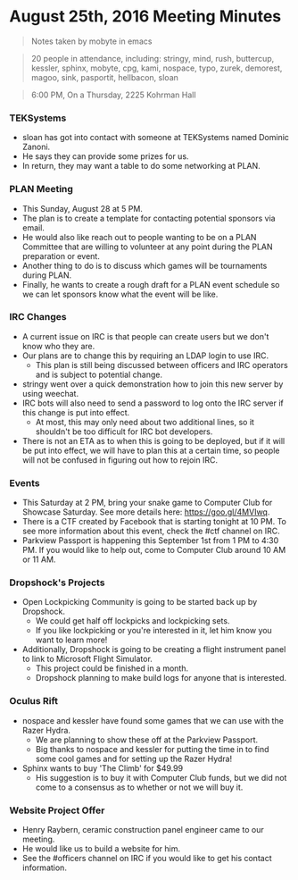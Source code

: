 # August 25th, 2016 Meeting Minutes
> Notes taken by mobyte in emacs

> 20 people in attendance, including: stringy, mind, rush, buttercup, kessler, sphinx, mobyte, cpg, kami, nospace, typo, zurek, demorest, magoo, sink, pasportit, hellbacon, sloan

> 6:00 PM, On a Thursday, 2225 Kohrman Hall

### TEKSystems
- sloan has got into contact with someone at TEKSystems named Dominic Zanoni.
- He says they can provide some prizes for us.
- In return, they may want a table to do some networking at PLAN.

### PLAN Meeting
- This Sunday, August 28 at 5 PM.
- The plan is to create a template for contacting potential sponsors via email.
- He would also like reach out to people wanting to be on a PLAN Committee that are willing to volunteer at any point during the PLAN preparation or event.
- Another thing to do is to discuss which games will be tournaments during PLAN.
- Finally, he wants to create a rough draft for a PLAN event schedule so we can let sponsors know what the event will be like.

### IRC Changes
- A current issue on IRC is that people can create users but we don't know who they are.
- Our plans are to change this by requiring an LDAP login to use IRC.
  - This plan is still being discussed between officers and IRC operators and is subject to potential change.
- stringy went over a quick demonstration how to join this new server by using weechat.
- IRC bots will also need to send a password to log onto the IRC server if this change is put into effect.
  - At most, this may only need about two additional lines, so it shouldn't be too difficult for IRC bot developers.
- There is not an ETA as to when this is going to be deployed, but if it will be put into effect, we will have to plan this at a certain time, so people will not be confused in figuring out how to rejoin IRC.
  
### Events
- This Saturday at 2 PM, bring your snake game to Computer Club for Showcase Saturday. See more details here: https://goo.gl/4MVIwq.
- There is a CTF created by Facebook that is starting tonight at 10 PM. To see more information about this event, check the #ctf channel on IRC.
- Parkview Passport is happening this September 1st from 1 PM to 4:30 PM. If you would like to help out, come to Computer Club around 10 AM or 11 AM.

### Dropshock's Projects
- Open Lockpicking Community is going to be started back up by Dropshock.
  - We could get half off lockpicks and lockpicking sets.
  - If you like lockpicking or you're interested in it, let him know you want to learn more!
- Additionally, Dropshock is going to be creating a flight instrument panel to link to Microsoft Flight Simulator.
  - This project could be finished in a month.
  - Dropshock planning to make build logs for anyone that is interested.
  
### Oculus Rift
- nospace and kessler have found some games that we can use with the Razer Hydra.
  - We are planning to show these off at the Parkview Passport.
  - Big thanks to nospace and kessler for putting the time in to find some cool games and for setting up the Razer Hydra!
- Sphinx wants to buy 'The Climb' for $49.99
  - His suggestion is to buy it with Computer Club funds, but we did not come to a consensus as to whether or not we will buy it.

### Website Project Offer
- Henry Raybern, ceramic construction panel engineer came to our meeting.
- He would like us to build a website for him.
- See the #officers channel on IRC if you would like to get his contact information.
